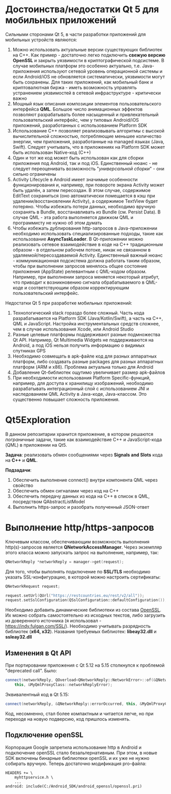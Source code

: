 # Достоинства/недостатки Qt 5 для мобильных приложений

Сильными сторонами Qt 5, в части разработки приложений для мобильных устройств являются:
1. Можно использовать актуальные версии существующих библиотек на C++. Как пример - достаточно легко подключить **свежую версию OpenSSL** и закрыть уязвимости в криптографической подсистеме. В случае мобильных платформ это особенно актуально, т.е. Java-приложения используют сетевой уровень операционной системы и если Android/iOS не обновляется систематически, уязвимости могут быть сохранены. Для таких приложений, как мобильный банк и криптовалютная биржа - иметь возможность управлять устранением уязвимостей в сетевой инфраструктуре - критически важно
2. Мощный язык описания композиции элементов пользовательского интерфейса **QML**. Большое число анимационных эффектов позволяют разрабатывать более насыщенный и привлекательный пользовательский интерфейс, чем у типовых Android/iOS приложений, разработанных с использованием Platform SDK
3. Использование C++ позволяет реализовывать алгоритмы с высокой вычислительной сложностью, потребляющие меньшее количество энергии, чем приложения, разработанные на managed языках (Java, Swift). Следует учитывать, что в приложениях на Platform SDK может быть использован Native-код (С++)
4. Один и тот же код может быть использован как для сборки приложения под Android, так и под iOS. Единственный нюанс - не следует переоценивать возможность "*универсальной сборки*" - они сильно ограничены
5. Activity Lifecycle в Android имеет значимые особенности функционирования и, например, при повороте экрана Activity может быть удалён, а затем пересоздан. В этом случае, содержимое EditText сохраниться (оно автоматически помещается в кэш при удалении/восстановлении Activity), а содержимое TextView будет потеряно. Чтобы избежать потери данных, необходимо вручную сохранять в Bundle, восстанавливать из Bundle (см. Persist Data). В случае QML - эта работа выполняется движком QML и программисту не нужно об этом думать
6. Чтобы избежать дублирования http-запросов в Java-приложении необходимо использовать специализированные подходы, такие как использование **AsyncTaskLoader**. В Qt-приложении можно реализовать сетевое взаимодействие в коде на C++ традиционным образом - в отдельном рабочем потоке, никак не связанном в удаляемой/пересоздаваемой Activity. Единственный важный нюанс - коммуникационная подсистема должна работать таким образом, чтобы при выполнении запросов менялось общее состояние приложения (AppState) релевантным с QML-кодом образом. Например, при выполнении запроса меняется некоторый атрибут, что приводит к возникновению сигнала обрабатываемого в QML-коде и соответствующим образом корректирующим пользовательский интерфейс.

Недостатки Qt 5 при разработке мобильных приложений:
1. Технологический stack гораздо более сложный. Часть кода разрабатывается на Platform SDK (Java/Kotlin/Swift), а часть на C++, QML и JavaScript. Настройка инструментальных средств сложнее, чем в случае использования Xcode, или Android Studio
2. Разные целевые платформы поддерживают разные подмножества Qt API. Например, Qt Multimedia Widgets не поддерживаются на Android, а под iOS нельзя получить информацию о видимых спутниках GPS
3. Необходимо совмещать в apk-файле код для разных аппаратных платформ, либо создавать разные packages для разных аппаратных платформ (ARM и x86). Проблема актуальна только для Android
4. Добавление Qt-библиотек ощутимо увеличивает размер apk-файлов
5. При необходимости использования Platform Specific-функций, например, для доступа к хранилищу изображений, необходимо разрабатывать интеграционный слой с использованием JNI и наследованием QML Activity в Java-коде, Java-классом. Это существенно повышает сложность приложения.

# Qt5Exploration 

В данном репозитарии хранится приложение, в котором решаются *пограничные* задачи, такие как взаимодействие C++ и JavaScript-кода (QML) в приложении на Qt5.

**Задача**: реализовать обмен сообщениями через **Signals and Slots** кода на **C++** и **QML**.

**Подзадачи**:
1. Обеспечить выполнение connect() внутри компонента QML через свойство
2. Обеспечить обмен сигналами через код на C++
3. Обеспечить передачу данных из кода на C++ в список в QML, посредством QAbstractListModel
4. Выполнить https-запрос и разобрать полученный JSON-ответ

# Выполнение http/https-запросов

Ключевым классом, обеспечивающим возможность выполнения http(s)-запросов является **QNetworkAccessManager**. Через экземпляр этого класса можно запускать запрос на выполнение, например, так:

```cpp
QNetworkReply *networkReply = manager->get(request);
```

Для того, чтобы выполнять подключение по **SSL/TLS** необходимо указать SSL-конфигурацию, в которой можно настроить сертификаты:

```cpp
QNetworkRequest request;

request.setUrl(QUrl("https://restcountries.eu/rest/v2/all"));
request.setSslConfiguration(QSslConfiguration::defaultConfiguration());
```

Необходимо добавить динамические библиотеки из состава [OpenSSL](https://www.openssl.org/). Их можно собрать самостоятельно из исходных текстов, либо загрузить из доверенного источника (я использовал - https://indy.fulgan.com/SSL/). Необходимо учитывать разрядность библиотек (**x64, x32**). Названия требуемых библиотек: **libeay32.dll** и **ssleay32.dll**

## Изменения в Qt API

При портировании приложения с Qt 5.12 на 5.15 столкнулся к проблемой "deprecated call". Было:

```cpp
connect(networkReply, QOverload<QNetworkReply::NetworkError>::of(&QNetworkReply::error),
    this, &MyQmlProxyClass::networkReplyError);
```

Эквивалентный код в Qt 5.15:

```cpp
connect(networkReply, &QNetworkReply::errorOccurred, this, &MyQmlProxyClass::networkReplyError);
```

Код, несомненно, стал более компактным и читается легче, но при переходе на новую подверсию, код пришлось изменять.

## Подключение openSSL

Корпорация Google запретила использование http в Android и подключение openSSL стало безальтернативным. При этом, в новые SDK включены бинарные библиотеки openSSL и их уже не нужно собирать вручную. Теперь достаточно модификация pro-файла:

```
HEADERS += \
    myhttpservice.h \
    ...
android: include(C:/Android_SDK/android_openssl/openssl.pri)
```
